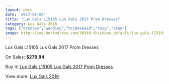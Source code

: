 ```yaml
---
layout: post
date: '2017-05-06'
title: "Lux Gals L15105 Lux Gals 2017 Prom Dresses"
category: Lux Gals 2016
tags: ["dresses","wedding","bridesmaid","rosy","prom"]
image: http://img.hectodress.com/30349-thickbox_default/lux-gals-l15105-lux-gals-2012-prom-dresses.jpg
---
```

Lux Gals L15105 Lux Gals 2017 Prom Dresses

On Sales: **$279.84**
<a href="https://www.hectodress.com/lux-gals-2013/13973-lux-gals-l15105-lux-gals-2012-prom-dresses.html"><amp-img layout="responsive" width="600" height="600" src="//img.hectodress.com/30349-thickbox_default/lux-gals-l15105-lux-gals-2012-prom-dresses.jpg" alt="Lux Gals L15105 Lux Gals 2017 Prom Dresses 0" /></a>
<a href="https://www.hectodress.com/lux-gals-2013/13973-lux-gals-l15105-lux-gals-2012-prom-dresses.html"><amp-img layout="responsive" width="600" height="600" src="//img.hectodress.com/30351-thickbox_default/lux-gals-l15105-lux-gals-2012-prom-dresses.jpg" alt="Lux Gals L15105 Lux Gals 2017 Prom Dresses 1" /></a>
<a href="https://www.hectodress.com/lux-gals-2013/13973-lux-gals-l15105-lux-gals-2012-prom-dresses.html"><amp-img layout="responsive" width="600" height="600" src="//img.hectodress.com/30350-thickbox_default/lux-gals-l15105-lux-gals-2012-prom-dresses.jpg" alt="Lux Gals L15105 Lux Gals 2017 Prom Dresses 2" /></a>

Buy it: [Lux Gals L15105 Lux Gals 2017 Prom Dresses](https://www.hectodress.com/lux-gals-2013/13973-lux-gals-l15105-lux-gals-2012-prom-dresses.html "Lux Gals L15105 Lux Gals 2017 Prom Dresses")

View more: [Lux Gals 2016](https://www.hectodress.com/236-lux-gals-2013 "Lux Gals 2016")